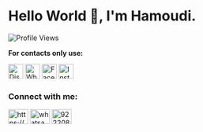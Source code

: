 <h1>Hello World 👋, I'm Hamoudi.</h1>
</div>

![Profile Views](https://img.shields.io/badge/Profile%20Views-173-blue)

**For contacts only use:**<br>

<p>
  <a href="https://discord.com/users/922208402875236364" target="_blank" style="text-decoration:none;">
    <img src="https://cdn-icons-png.flaticon.com/512/2111/2111370.png" width="30" height="30" alt="Discord"/>
  </a>
  <a href="https://wa.me/01019160091" target="_blank" style="text-decoration:none;">
    <img src="https://cdn-icons-png.flaticon.com/512/733/733585.png" width="30" height="30" alt="WhatsApp"/>
  </a>
  <a href="https://www.facebook.com/Terbonx.5/" target="_blank" style="text-decoration:none;">
    <img src="https://cdn-icons-png.flaticon.com/512/733/733547.png" width="30" height="30" alt="Facebook"/>
  </a>
  <a href="https://instagram.com/im_hamoudii" target="_blank" style="text-decoration:none;">
    <img src="https://cdn-icons-png.flaticon.com/512/2111/2111463.png" width="30" height="30" alt="Instagram"/>
  </a>
</p>

<h3 align="left">Connect with me:</h3>
<p align="left">
<a href="https://www.facebook.com/Terbonx.5/" target="_blank"><img align="center" src="https://raw.githubusercontent.com/rahuldkjain/github-profile-readme-generator/master/src/images/icons/Social/facebook.svg" alt="https://www.facebook.com/profile.php?id=100010508318983" height="30" width="40" /></a>
<a href="https://wa.me/+201019160091" target="_blank"><img align="center" src="https://raw.githubusercontent.com/rahuldkjain/github-profile-readme-generator/master/src/images/icons/Social/whatsapp.svg" alt="whatsapp" height="30" width="40" /></a>
<a href="https://discord.com/users/922208402875236364" target="_blank"><img align="center" src="https://raw.githubusercontent.com/rahuldkjain/github-profile-readme-generator/master/src/images/icons/Social/discord.svg" alt="922208402875236364" height="30" width="40" /></a>
</p>
